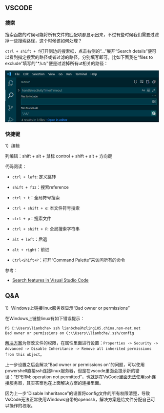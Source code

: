## VSCODE


### 搜索

搜索函数的时候可能将所有文件的匹配项都显示出来，不过有些时候我们需要过滤掉一些搜索路径，这个时候该如何处理？

`ctrl + shift + f`打开侧边的搜索框，点击右侧的“...”展开“Search details”便可以看到指定搜索的路径或者过滤的路径，分别填写即可。比如下面我在“files to exclude”填写的"*/ut/"便是过滤掉所有ut相关的路径：

![](./serach_details.png)


### 快捷键

1）编辑

列编辑：shift + alt + 鼠标
control + shift + alt + 方向键

代码阅读：

- `ctrl + left`: 定义跳转
- `shift + f12`：搜索reference
- `ctrl + t`：全局符号搜索
- `ctrl + shift + o`: 本文件符号搜索
- `ctrl + p`：搜索文件
- `ctrl + shift + F`: 全局搜索字符串

- `alt + left`：后退
- `alt + right`：前进

- `Ctrl+Shift+P`：打开“Command Palette”来访问所有的命令

参考：

- [Search features in Visual Studio Code](https://dev.to/codevault/search-features-in-visual-studio-code-2a0c)

## Q&A

1）Windows上链接linux服务器显示“Bad owner or permissions”

在Windows上链接linux有如下错误提示：

```
PS C:\Users\lianbche> ssh lianbche@hzling105.china.nsn-net.net
Bad owner or permissions on C:\\Users\\lianbche/.ssh/config
```

[解决方案](https://github.com/cmderdev/cmder/issues/1763)为修改文件的权限，在属性里面进行设置：`Properties -> Security -> Advanced -> Disable Inheritance -> Remove all inherited permissions from this object`。

上一步设置之后会解决“Bad owner or permissions on”的问题，可以使用powershell直接ssh连接linux服务器，但是在vscode里面会提示新的错误：“EPERM: operation not permitted”，也就是在VsCode里面无法使用ssh连接服务器，其实答案也在上面解决方案的连接里面。

因为上一步“Disable Inheritance”的设置将config文件的所有权限清楚，导致VsCode无法正常使用Windows自带的openssh，解决方案是给文件分配自己可以操作的权限。
